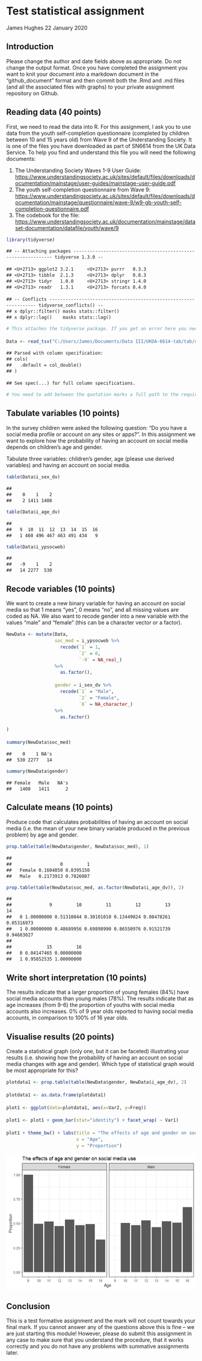 Test statistical assignment
================
James Hughes
22 January 2020

## Introduction

Please change the author and date fields above as appropriate. Do not
change the output format. Once you have completed the assignment you
want to knit your document into a markdown document in the
“github\_document” format and then commit both the .Rmd and .md files
(and all the associated files with graphs) to your private assignment
repository on Github.

## Reading data (40 points)

First, we need to read the data into R. For this assignment, I ask you
to use data from the youth self-completion questionnaire (completed by
children between 10 and 15 years old) from Wave 9 of the Understanding
Society. It is one of the files you have downloaded as part of SN6614
from the UK Data Service. To help you find and understand this file you
will need the following documents:

1)  The Understanding Society Waves 1-9 User Guide:
    <https://www.understandingsociety.ac.uk/sites/default/files/downloads/documentation/mainstage/user-guides/mainstage-user-guide.pdf>
2)  The youth self-completion questionnaire from Wave 9:
    <https://www.understandingsociety.ac.uk/sites/default/files/downloads/documentation/mainstage/questionnaire/wave-9/w9-gb-youth-self-completion-questionnaire.pdf>
3)  The codebook for the file:
    <https://www.understandingsociety.ac.uk/documentation/mainstage/dataset-documentation/datafile/youth/wave/9>

<!-- end list -->

``` r
library(tidyverse)
```

    ## -- Attaching packages -------------------------------------------------------------- tidyverse 1.3.0 --

    ## <U+2713> ggplot2 3.2.1     <U+2713> purrr   0.3.3
    ## <U+2713> tibble  2.1.3     <U+2713> dplyr   0.8.3
    ## <U+2713> tidyr   1.0.0     <U+2713> stringr 1.4.0
    ## <U+2713> readr   1.3.1     <U+2713> forcats 0.4.0

    ## -- Conflicts ----------------------------------------------------------------- tidyverse_conflicts() --
    ## x dplyr::filter() masks stats::filter()
    ## x dplyr::lag()    masks stats::lag()

``` r
# This attaches the tidyverse package. If you get an error here you need to install the package first. 

Data <- read_tsv("C:/Users/James/Documents/Data III/UKDA-6614-tab/tab/ukhls_w9/i_youth.tab")
```

    ## Parsed with column specification:
    ## cols(
    ##   .default = col_double()
    ## )

    ## See spec(...) for full column specifications.

``` r
# You need to add between the quotation marks a full path to the required file on your computer.
```

## Tabulate variables (10 points)

In the survey children were asked the following question: “Do you have a
social media profile or account on any sites or apps?”. In this
assignment we want to explore how the probability of having an account
on social media depends on children’s age and gender.

Tabulate three variables: children’s gender, age (please use derived
variables) and having an account on social media.

``` r
table(Data$i_sex_dv)
```

    ## 
    ##    0    1    2 
    ##    2 1411 1408

``` r
table(Data$i_age_dv)
```

    ## 
    ##   9  10  11  12  13  14  15  16 
    ##   1 460 496 467 463 491 434   9

``` r
table(Data$i_ypsocweb)
```

    ## 
    ##   -9    1    2 
    ##   14 2277  530

## Recode variables (10 points)

We want to create a new binary variable for having an account on social
media so that 1 means “yes”, 0 means “no”, and all missing values are
coded as NA. We also want to recode gender into a new variable with the
values “male” and “female” (this can be a character vector or a factor).

``` r
NewData <- mutate(Data,
                  soc_med = i_ypsocweb %>% 
                    recode(`1` = 1,
                           `2` = 0,
                           `-9` = NA_real_)
                  %>% 
                    as.factor(),
                  
                  gender = i_sex_dv %>% 
                    recode(`1` = "Male",
                           `2` = "Female", 
                           `0` = NA_character_)
                  %>% 
                    as.factor()
                  
)

summary(NewData$soc_med)
```

    ##    0    1 NA's 
    ##  530 2277   14

``` r
summary(NewData$gender)
```

    ## Female   Male   NA's 
    ##   1408   1411      2

## Calculate means (10 points)

Produce code that calculates probabilities of having an account on
social media (i.e. the mean of your new binary variable produced in the
previous problem) by age and gender.

``` r
prop.table(table(NewData$gender, NewData$soc_med), 1)
```

    ##         
    ##                  0         1
    ##   Female 0.1604850 0.8395150
    ##   Male   0.2173913 0.7826087

``` r
prop.table(table(NewData$soc_med, as.factor(NewData$i_age_dv)), 2)
```

    ##    
    ##              9         10         11         12         13         14
    ##   0 1.00000000 0.51310044 0.30101010 0.13449024 0.08478261 0.05316973
    ##   1 0.00000000 0.48689956 0.69898990 0.86550976 0.91521739 0.94683027
    ##    
    ##             15         16
    ##   0 0.04147465 0.00000000
    ##   1 0.95852535 1.00000000

## Write short interpretation (10 points)

The results indicate that a larger proportion of young females (84%)
have social media accounts than young males (78%). The results indicate
that as age increases (from 9-6) the proportion of youths with social
media accounts also increases. 0% of 9 year olds reported to having
social media accounts, in comparison to 100% of 16 year olds.

## Visualise results (20 points)

Create a statistical graph (only one, but it can be faceted)
illustrating your results (i.e. showing how the probability of having an
account on social media changes with age and gender). Which type of
statistical graph would be most appropriate for this?

``` r
plotdata1 <- prop.table(table(NewData$gender, NewData$i_age_dv), 2)

plotdata1 <- as.data.frame(plotdata1)

plot1 <- ggplot(data=plotdata1, aes(x=Var2, y=Freq))

plot1 <- plot1 + geom_bar(stat="identity") + facet_wrap( ~ Var1) 

plot1 + theme_bw() + labs(title = "The effects of age and gender on social media use",
                          x = "Age",
                          y = "Proportion")
```

![](testAssignment_files/figure-gfm/unnamed-chunk-5-1.png)<!-- -->

## Conclusion

This is a test formative assignment and the mark will not count towards
your final mark. If you cannot answer any of the questions above this is
fine – we are just starting this module\! However, please do submit this
assignment in any case to make sure that you understand the procedure,
that it works correctly and you do not have any problems with summative
assignments later.
